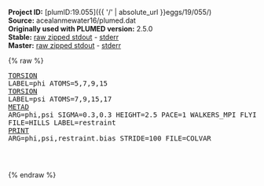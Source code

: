 **Project ID:** [plumID:19.055]({{ '/' | absolute_url }}eggs/19/055/)  
**Source:** acealanmewater16/plumed.dat  
**Originally used with PLUMED version:** 2.5.0  
**Stable:** [raw zipped stdout](plumed.dat.plumed.stdout.txt.zip) - [stderr](plumed.dat.plumed.stderr)  
**Master:** [raw zipped stdout](plumed.dat.plumed_master.stdout.txt.zip) - [stderr](plumed.dat.plumed_master.stderr)  

{% raw %}<pre>
<a href="https://plumed.github.io/doc-master/user-doc/html/_t_o_r_s_i_o_n.html">TORSION</a> LABEL=phi ATOMS=5,7,9,15
<a href="https://plumed.github.io/doc-master/user-doc/html/_t_o_r_s_i_o_n.html">TORSION</a> LABEL=psi ATOMS=7,9,15,17
<a href="https://plumed.github.io/doc-master/user-doc/html/_m_e_t_a_d.html">METAD</a> ARG=phi,psi SIGMA=0.3,0.3 HEIGHT=2.5 PACE=1 WALKERS_MPI FLYING_GAUSSIAN FILE=HILLS LABEL=restraint
<a href="https://plumed.github.io/doc-master/user-doc/html/_p_r_i_n_t.html">PRINT</a> ARG=phi,psi,restraint.bias STRIDE=100 FILE=COLVAR

</pre>{% endraw %}
